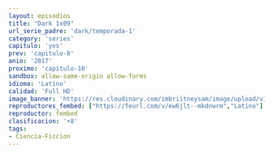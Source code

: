 ```yaml
---
layout: episodios
title: "Dark 1x09"
url_serie_padre: 'dark/temporada-1'
category: 'series'
capitulo: 'yes'
prev: 'capitulo-8'
anio: '2017'
proximo: 'capitulo-10'
sandbox: allow-same-origin allow-forms
idioma: 'Latino'
calidad: 'Full HD'
image_banner: 'https://res.cloudinary.com/imbriitneysam/image/upload/v1547164649/dark-banner-min.jpg'
reproductores_fembed: ["https://feurl.com/v/ew6jlt--mkdnwrm","Latino"]
reproductor: fembed
clasificacion: '+8'
tags:
- Ciencia-Ficcion
---
```












